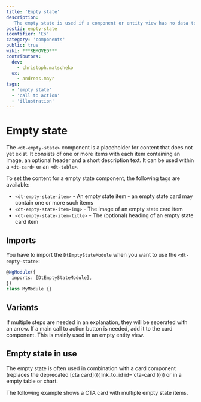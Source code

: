 ```yaml
---
title: 'Empty state'
description:
  'The empty state is used if a component or entity view has no data to show.'
postid: empty-state
identifier: 'Es'
category: 'components'
public: true
wiki: ***REMOVED***
contributors:
  dev:
    - christoph.matscheko
  ux:
    - andreas.mayr
tags:
  - 'empty state'
  - 'call to action'
  - 'illustration'
---
```


# Empty state

The `<dt-empty-state>` component is a placeholder for content that does not yet
exist. It consists of one or more items with each item containing an image, an
optional header and a short description text. It can be used within a
`<dt-card>` or an `<dt-table>`.

<docs-source-example example="EmptyStateDefaultExample"></docs-source-example>

To set the content for a empty state component, the following tags are
available:

- `<dt-empty-state-item>` - An empty state item - an empty state card may
  contain one or more such items
- `<dt-empty-state-item-img>` - The image of an empty state card item
- `<dt-empty-state-item-title>` - The (optional) heading of an empty state card
  item

## Imports

You have to import the `DtEmptyStateModule` when you want to use the
`<dt-empty-state>`:

```typescript
@NgModule({
  imports: [DtEmptyStateModule],
})
class MyModule {}
```

## Variants

If multiple steps are needed in an explanation, they will be seperated with an
arrow. If a main call to action button is needed, add it to the card component.
This is mainly used in an empty entity view.

<docs-source-example example="EmptyStateMultipleItemsExample"></docs-source-example>

## Empty state in use

The empty state is often used in combination with a card component (replaces the
deprecated [cta card]({{link_to_id id='cta-card'}})) or in a empty table or
chart.

<docs-source-example example="EmptyStateInCardExample"></docs-source-example>

The following example shows a CTA card with multiple empty state items.

<docs-source-example example="EmptyStateMultipleItemsInCardExample"></docs-source-example>
